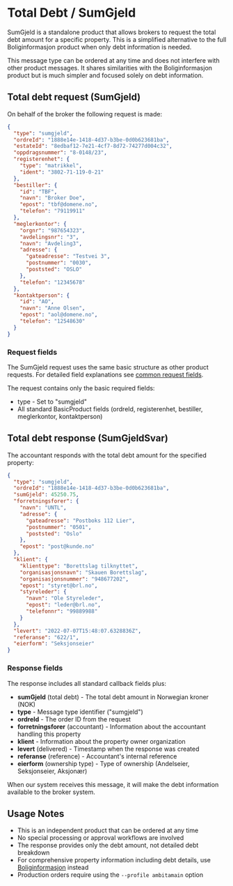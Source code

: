 # Total Debt / SumGjeld

SumGjeld is a standalone product that allows brokers to request the total debt amount for a specific property. This is a simplified alternative to the full Boliginformasjon product when only debt information is needed.

This message type can be ordered at any time and does not interfere with other product messages. It shares similarities with the Boliginformasjon product but is much simpler and focused solely on debt information.

## Total debt request (SumGjeld)

On behalf of the broker the following request is made:

```json
{
  "type": "sumgjeld",
  "ordreId": "1888e14e-1418-4d37-b3be-0d0b623681ba",
  "estateId": "8edbaf12-7e21-4cf7-8d72-74277d004c32",
  "oppdragsnummer": "8-0148/23",
  "registerenhet": {
    "type": "matrikkel",
    "ident": "3802-71-119-0-21"
  },
  "bestiller": {
    "id": "TBF",
    "navn": "Broker Doe",
    "epost": "tbf@domene.no",
    "telefon": "79119911"
  },
  "meglerkontor": {
    "orgnr": "987654323",
    "avdelingsnr": "3",
    "navn": "Avdeling3",
    "adresse": {
      "gateadresse": "Testvei 3",
      "postnummer": "0030",
      "poststed": "OSLO"
    },
    "telefon": "12345678"
  },
  "kontaktperson": {
    "id": "AO",
    "navn": "Anne Olsen",
    "epost": "aol@domene.no",
    "telefon": "12548630"
  }
}
```

### Request fields

The SumGjeld request uses the same basic structure as other product requests. For detailed field explanations see [common request fields](boliginformasjon.md#request-fields-that-are-in-all-requests).

The request contains only the basic required fields:
* type - Set to "sumgjeld"
* All standard BasicProduct fields (ordreId, registerenhet, bestiller, meglerkontor, kontaktperson)

## Total debt response (SumGjeldSvar)

The accountant responds with the total debt amount for the specified property:

```json
{
  "type": "sumgjeld",
  "ordreId": "1888e14e-1418-4d37-b3be-0d0b623681ba",
  "sumGjeld": 45250.75,
  "forretningsforer": {
    "navn": "UNTL",
    "adresse": {
      "gateadresse": "Postboks 112 Lier",
      "postnummer": "0501",
      "poststed": "Oslo"
    },
    "epost": "post@kunde.no"
  },
  "klient": {
    "klienttype": "Borettslag tilknyttet",
    "organisasjonsnavn": "Skauen Borettslag",
    "organisasjonsnummer": "948677202",
    "epost": "styret@brl.no",
    "styreleder": {
      "navn": "Ole Styreleder",
      "epost": "leder@brl.no",
      "telefonnr": "99889988"
    }
  },
  "levert": "2022-07-07T15:48:07.6328836Z",
  "referanse": "622/1",
  "eierform": "Seksjonseier"
}
```

### Response fields

The response includes all standard callback fields plus:

* **sumGjeld** (total debt) - The total debt amount in Norwegian kroner (NOK)
* **type** - Message type identifier ("sumgjeld")
* **ordreId** - The order ID from the request
* **forretningsforer** (accountant) - Information about the accountant handling this property
* **klient** - Information about the property owner organization
* **levert** (delivered) - Timestamp when the response was created
* **referanse** (reference) - Accountant's internal reference
* **eierform** (ownership type) - Type of ownership (Andelseier, Seksjonseier, Aksjonær)

When our system receives this message, it will make the debt information available to the broker system.

## Usage Notes

* This is an independent product that can be ordered at any time
* No special processing or approval workflows are involved
* The response provides only the debt amount, not detailed debt breakdown
* For comprehensive property information including debt details, use [Boliginformasjon](boliginformasjon.md) instead
* Production orders require using the `--profile ambitamain` option